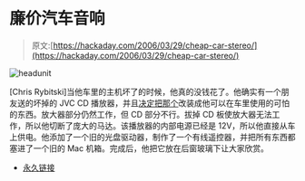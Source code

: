 # 廉价汽车音响

> 原文:[https://hackaday.com/2006/03/29/cheap-car-stereo/](https://hackaday.com/2006/03/29/cheap-car-stereo/)

![headunit](../Images/5eacb043a38001b86d401bea8c817ed8.png)

[Chris Rybitski]当他车里的主机坏了的时候，他真的没钱花了。他确实有一个朋友送的坏掉的 JVC CD 播放器，并且[决定把那个](http://wishi-waspecial.livejournal.com/88518.html)改装成他可以在车里使用的可怕的东西。放大器部分仍然工作，但 CD 部分不行。拔掉 CD 板使放大器无法工作，所以他切断了庞大的马达。该播放器的内部电源已经是 12V，所以他直接从车上供电。他添加了一个旧的光盘驱动器，制作了一个有线遥控器，并把所有东西都塞进了一个旧的 Mac 机箱。完成后，他把它放在后窗玻璃下让大家欣赏。

*   [永久链接](http://wishi-waspecial.livejournal.com/88518.html)